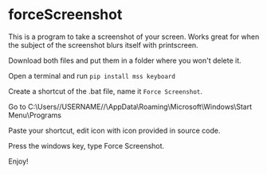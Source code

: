 # forceScreenshot
This is a program to take a screenshot of your screen. Works great for when the subject of the screenshot blurs itself with printscreen.

Download both files and put them in a folder where you won't delete it.

Open a terminal and run ```pip install mss keyboard```

Create a shortcut of the .bat file, name it ```Force Screenshot```.

Go to C:\Users\//USERNAME//\AppData\Roaming\Microsoft\Windows\Start Menu\Programs

Paste your shortcut, edit icon with icon provided in source code.

Press the windows key, type Force Screenshot.

Enjoy!
